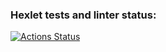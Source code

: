 ### Hexlet tests and linter status:
[![Actions Status](https://github.com/CriSmile92/frontend-project-lvl1/actions/workflows/hexlet-check.yml/badge.svg)](https://github.com/CriSmile92/frontend-project-lvl1/actions)